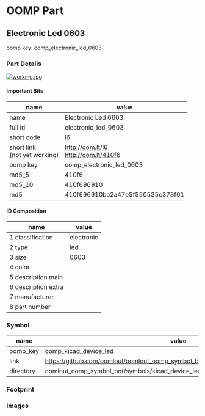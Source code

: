 # OOMP Part  
## Electronic Led 0603  
  
oomp key: oomp_electronic_led_0603  
  
### Part Details  
  
[![working.jpg](working_600.jpg)](working.jpg)  
  
#### Important Bits  
| name | value | 
| --- | --- | 
| name | Electronic Led 0603 | 
| full id | electronic_led_0603 | 
| short code | l6 | 
| short link<br>(not yet working) | http://oom.lt/l6<br>http://oom.lt/410f6 | 
| oomp key | oomp_electronic_led_0603 | 
| md5_5 | 410f6 | 
| md5_10 | 410f696910 | 
| md5 | 410f696910ba2a47e5f550535c378f01 | 
#### ID Composition  
| name | value | 
| --- | --- | 
| 1 classification | electronic | 
| 2 type | led | 
| 3 size | 0603 | 
| 4 color |  | 
| 5 description main |  | 
| 6 description extra |  | 
| 7 manufacturer |  | 
| 8 part number |  | 
### Symbol  
| name | value | 
| --- | --- | 
| oomp_key | oomp_kicad_device_led | 
| link | https://github.com/oomlout/oomlout_oomp_symbol_bot/tree/main/symbols/kicad_device_led | 
| directory | oomlout_oomp_symbol_bot/symbols/kicad_device_led//working/working.kicad_sym | 
### Footprint  
### Images  
